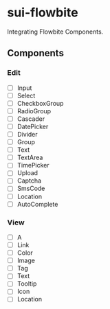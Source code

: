 # sui-flowbite

Integrating Flowbite Components.

## Components

### Edit

- [ ] Input
- [ ] Select
- [ ] CheckboxGroup
- [ ] RadioGroup
- [ ] Cascader
- [ ] DatePicker
- [ ] Divider
- [ ] Group
- [ ] Text
- [ ] TextArea
- [ ] TimePicker
- [ ] Upload
- [ ] Captcha
- [ ] SmsCode
- [ ] Location
- [ ] AutoComplete

### View

- [ ] A
- [ ] Link
- [ ] Color
- [ ] Image
- [ ] Tag
- [ ] Text
- [ ] Tooltip
- [ ] Icon
- [ ] Location

